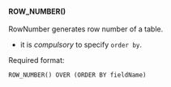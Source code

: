 #### ROW_NUMBER()

RowNumber generates row number of a table.
* it is *compulsory* to specify `order by`.

Required format:
```
ROW_NUMBER() OVER (ORDER BY fieldName)
```
